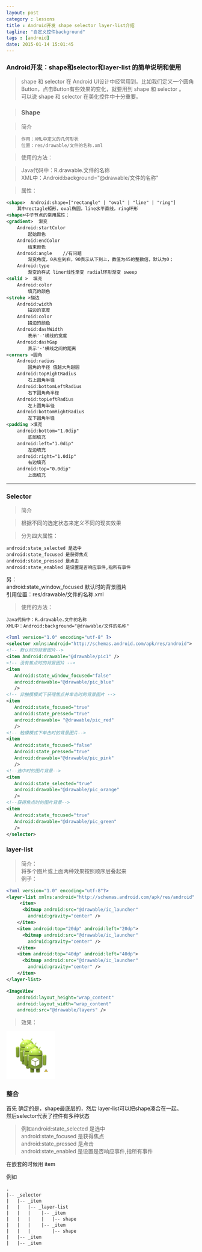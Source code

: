 ```yaml
---
layout: post
category : lessons
title : Android开发 shape selector layer-list介绍
tagline: "自定义控件background"
tags : [android]
date: 2015-01-14 15:01:45
---
```



### Android开发：shape和selector和layer-list 的简单说明和使用
>  shape 和  selector 在 Android UI设计中经常用到。比如我们定义一个圆角Button，点击Button有些效果的变化，就要用到  shape  和  selector 。    
可以说 shape  和 selector 在美化控件中十分重要。  

> ### Shape
  
> 简介  
  
>     作用：XML中定义的几何形状  
>     位置：res/drawable/文件的名称.xml  
  
> 使用的方法：  

> 	Java代码中：R.drawable.文件的名称  
> 	XML中：Android:background="@drawable/文件的名称" 

> 属性：

```xml
<shape>  Android:shape=["rectangle" | "oval" | "line" | "ring"]   
	其中rectagle矩形，oval椭圆，line水平直线，ring环形  
<shape>中子节点的常用属性：  
<gradient>  渐变  
	Android:startColor    
		起始颜色  
	Android:endColor    
		结束颜色               
	Android:angle    //有问题
		渐变角度，0从左到右，90表示从下到上，数值为45的整数倍，默认为0；  
	Android:type    
		渐变的样式 liner线性渐变 radial环形渐变 sweep  
<solid >  填充  
	Android:color    
		填充的颜色  
<stroke >描边  
	Android:width   
		描边的宽度  
	Android:color   
		描边的颜色  
	Android:dashWidth  
		表示'-'横线的宽度  
	Android:dashGap   
		表示'-'横线之间的距离  
<corners >圆角  
	Android:radius    
		圆角的半径 值越大角越圆  
	Android:topRightRadius     
		右上圆角半径  
	Android:bottomLeftRadius   
		右下圆角角半径  
	Android:topLeftRadius   
		左上圆角半径  
	Android:bottomRightRadius   
		左下圆角半径  
<padding >填充  
	android:bottom="1.0dip"   
		底部填充  
	android:left="1.0dip"   
		左边填充  
	android:right="1.0dip"   
		右边填充  
	android:top="0.0dip"   
		上面填充  
```
- - -

### Selector    

> 简介   

> 	根据不同的选定状态来定义不同的现实效果   

> 	分为四大属性：  

	android:state_selected 是选中  
	android:state_focused 是获得焦点  
	android:state_pressed 是点击  
	android:state_enabled 是设置是否响应事件,指所有事件  
另：  
	android:state_window_focused 默认时的背景图片  
	引用位置：res/drawable/文件的名称.xml  

> 使用的方法：  

	Java代码中：R.drawable.文件的名称  
	XML中：Android:background="@drawable/文件的名称"  
```xml
<?xml version="1.0" encoding="utf-8" ?>       
<selector xmlns:Android="http://schemas.android.com/apk/res/android">     
<!-- 默认时的背景图片-->      
<item Android:drawable="@drawable/pic1" />        
<!-- 没有焦点时的背景图片 -->      
<item   
   Android:state_window_focused="false"        
   android:drawable="@drawable/pic_blue"   
   />       
<!-- 非触摸模式下获得焦点并单击时的背景图片 -->      
<item   
   Android:state_focused="true"   
   android:state_pressed="true"     
   android:drawable= "@drawable/pic_red"   
   />     
<!-- 触摸模式下单击时的背景图片-->      
<item   
   Android:state_focused="false"   
   Android:state_pressed="true"     
   Android:drawable="@drawable/pic_pink"   
   />      
<!--选中时的图片背景-->      
<item   
   Android:state_selected="true"   
   android:drawable="@drawable/pic_orange"   
   />       
<!--获得焦点时的图片背景-->      
<item   
   Android:state_focused="true"   
   Android:drawable="@drawable/pic_green"   
   />       
</selector>   
```

### layer-list   

> 简介：  
> 	将多个图片或上面两种效果按照顺序层叠起来   
例子：  
```xml
<?xml version="1.0" encoding="utf-8"?>
<layer-list xmlns:android="http://schemas.android.com/apk/res/android" >
     <item>  
      <bitmap android:src="@drawable/ic_launcher"  
        android:gravity="center" />  
    </item>  
    <item android:top="20dp" android:left="20dp">  
      <bitmap android:src="@drawable/ic_launcher"  
        android:gravity="center" />  
    </item>  
    <item android:top="40dp" android:left="40dp">  
      <bitmap android:src="@drawable/ic_launcher"  
        android:gravity="center" />  
    </item>  
</layer-list> 
```

```xml
<ImageView  
    android:layout_height="wrap_content"  
    android:layout_width="wrap_content"  
    android:src="@drawable/layers" />  
```

> 效果：  
<img src="/assets/picture/201501141.png">

### 整合
首先 确定的是，shape最底层的，然后 layer-list可以把shape凑合在一起。  
然后selector代表了控件有多种状态
> 例如android:state_selected 是选中     
> android:state_focused 是获得焦点    
> android:state_pressed 是点击    
> android:state_enabled 是设置是否响应事件,指所有事件   

在嵌套的时候用 item 

例如


    .
    |-- _selector
    |   |-- _item
    |   |   |-- _layer-list
    |   |   |    |-- _item
    |   |   |    |   |-- shape
    |   |   |    |-- _item
    |   |   |        |-- shape
    |   |-- _item
    |   |-- _item


